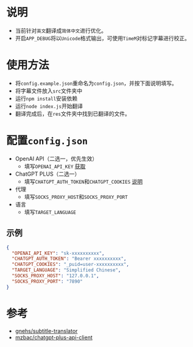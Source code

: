 # 说明
- 当前针对`英文`翻译成`简体中文`进行优化。
- 开启`APP_DEBUG`将以`Unicode`格式输出，可使用`TimeM`对标记字幕进行校正。

# 使用方法
- 将`config.example.json`重命名为`config.json`，并按下面说明填写。
- 将字幕文件放入`src`文件夹中
- 运行`npm install`安装依赖
- 运行`node index.js`开始翻译
- 翻译完成后，在`res`文件夹中找到已翻译的文件。

# 配置`config.json`
- OpenAI API（二选一，优先生效）
  - 填写`OPENAI_API_KEY` [获取](https://platform.openai.com/account/api-keys)
- ChatGPT PLUS（二选一）
  - 填写`CHATGPT_AUTH_TOKEN`和`CHATGPT_COOKIES` [说明](https://github.com/mzbac/chatgpt-plus-api-client#getting-chatgpt_cookies-from-cookies)
- 代理
  - 填写`SOCKS_PROXY_HOST`和`SOCKS_PROXY_PORT`
- 语言
  - 填写`TARGET_LANGUAGE`

## 示例
```json
{
  "OPENAI_API_KEY": "sk-xxxxxxxxxx",
  "CHATGPT_AUTH_TOKEN": "Bearer xxxxxxxxxx",
  "CHATGPT_COOKIES": "_puid=user-xxxxxxxxxx",
  "TARGET_LANGUAGE": "Simplified Chinese",
  "SOCKS_PROXY_HOST": "127.0.0.1",
  "SOCKS_PROXY_PORT": "7890"
}
```

# 参考
- [gnehs/subtitle-translator](https://github.com/gnehs/subtitle-translator)
- [mzbac/chatgpt-plus-api-client](https://github.com/mzbac/chatgpt-plus-api-client)
